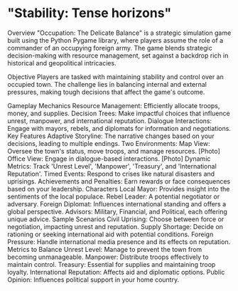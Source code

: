 <h1>"Stability: Tense horizons"</h1>
Overview
"Occupation: The Delicate Balance" is a strategic simulation game built using the Python Pygame library, where players assume the role of a commander of an occupying foreign army. The game blends strategic decision-making with resource management, set against a backdrop rich in historical and geopolitical intricacies.

Objective
Players are tasked with maintaining stability and control over an occupied town. The challenge lies in balancing internal and external pressures, making tough decisions that affect the game's outcome.

Gameplay Mechanics
Resource Management: Efficiently allocate troops, money, and supplies.
Decision Trees: Make impactful choices that influence unrest, manpower, and international reputation.
Dialogue Interactions: Engage with mayors, rebels, and diplomats for information and negotiations.
Key Features
Adaptive Storyline: The narrative changes based on your decisions, leading to multiple endings.
Two Environments:
Map View: Oversee the town's status, move troops, and manage resources. [Photo]
Office View: Engage in dialogue-based interactions. [Photo]
Dynamic Metrics: Track 'Unrest Level', 'Manpower', 'Treasury', and 'International Reputation'.
Timed Events: Respond to crises like natural disasters and uprisings.
Achievements and Penalties: Earn rewards or face consequences based on your leadership.
Characters
Local Mayor: Provides insight into the sentiments of the local populace.
Rebel Leader: A potential negotiator or adversary.
Foreign Diplomat: Influences international standing and offers a global perspective.
Advisors: Military, Financial, and Political, each offering unique advice.
Sample Scenarios
Civil Uprising: Choose between force or negotiation, impacting unrest and reputation.
Supply Shortage: Decide on rationing or seeking international aid with potential conditions.
Foreign Pressure: Handle international media presence and its effects on reputation.
Metrics to Balance
Unrest Level: Manage to prevent the town from becoming unmanageable.
Manpower: Distribute troops effectively to maintain control.
Treasury: Essential for supplies and maintaining troop loyalty.
International Reputation: Affects aid and diplomatic options.
Public Opinion: Influences political support in your home country.
